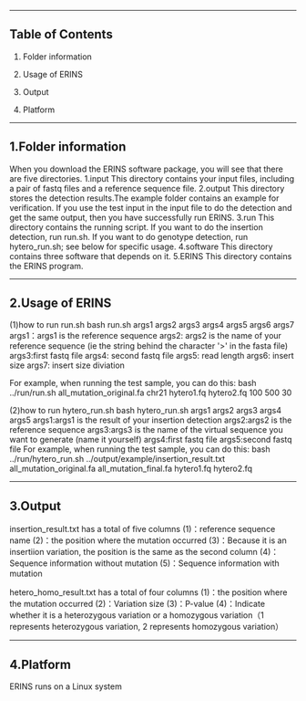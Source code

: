 --------------------------------------------------------------------------------
Table of Contents
--------------------------------------------------------------------------------

  1. Folder information

  2. Usage of ERINS

  3. Output
  
  4. Platform
  
  
--------------------------------------------------------------------------------
1.Folder information
--------------------------------------------------------------------------------
When you download the ERINS software package, you will see that there are five directories.
1.input
This directory contains your input files, including a pair of fastq files and a reference sequence file.
2.output
This directory stores the detection results.The example folder contains an example for verification. If you use the test input in the input file to do the detection and get the same output, then you have successfully run ERINS.
3.run
This directory contains the running script. If you want to do the insertion detection, run run.sh. If you want to do genotype detection, run hytero_run.sh; see below for specific usage.
4.software
This directory contains three software that depends on it.
5.ERINS
This directory contains the ERINS program.


--------------------------------------------------------------------------------
2.Usage of ERINS
--------------------------------------------------------------------------------
(1)how to run run.sh
bash run.sh args1 args2 args3 args4 args5 args6 args7
args1：args1 is the reference sequence
args2: args2 is the name of your reference sequence (ie the string behind the character '>' in the fasta file)
args3:first fastq file
args4: second fastq file
args5: read length
args6: insert size
args7: insert size diviation

For example, when running the test sample, you can do this:
bash ../run/run.sh all_mutation_original.fa chr21 hytero1.fq hytero2.fq 100 500 30

(2)how to run hytero_run.sh
bash hytero_run.sh args1 args2 args3 args4 args5
args1:args1 is the result of your insertion detection
args2:args2 is the reference sequence
args3:args3 is the name of the virtual sequence you want to generate (name it yourself)
args4:first fastq file
args5:second fastq file
For example, when running the test sample, you can do this:
bash ../run/hytero_run.sh ../output/example/insertion_result.txt all_mutation_original.fa all_mutation_final.fa hytero1.fq hytero2.fq

--------------------------------------------------------------------------------
3.Output
--------------------------------------------------------------------------------
insertion_result.txt has a total of five columns
(1)：reference sequence name
(2)：the position where the mutation occurred
(3)：Because it is an insertiion variation, the position is the same as the second column
(4)：Sequence information without mutation
(5)：Sequence information with mutation

hetero_homo_result.txt has a total of four columns
(1)：the position where the mutation occurred
(2)：Variation size
(3)：P-value
(4)：Indicate whether it is a heterozygous variation or a homozygous variation（1 represents heterozygous variation, 2 represents homozygous variation）


--------------------------------------------------------------------------------
4.Platform
--------------------------------------------------------------------------------
ERINS runs on a Linux system

